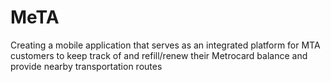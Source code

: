 # MeTA
Creating a mobile application that serves as an integrated platform for MTA customers to keep track of and refill/renew their Metrocard balance and provide nearby transportation routes
